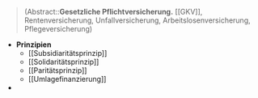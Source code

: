 > (Abstract::**Gesetzliche Pflichtversicherung.** [[GKV]], Rentenversicherung, Unfallversicherung, Arbeitslosenversicherung, Pflegeversicherung)
- **Prinzipien**
	- [[Subsidiaritätsprinzip]]
	- [[Solidaritätsprinzip]]
	- [[Paritätsprinzip]]
	- [[Umlagefinanzierung]]
- 
